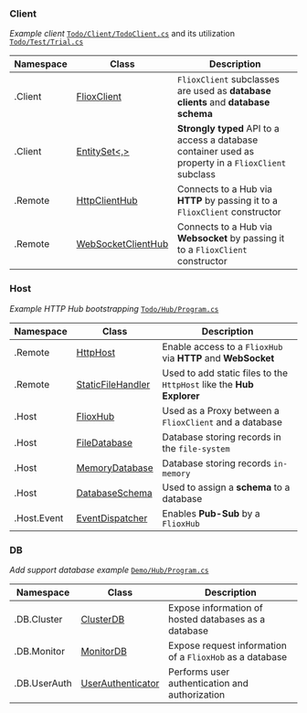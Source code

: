 

### Client

*Example client*
[`Todo/Client/TodoClient.cs`](https://github.com/friflo/FlioxHub.Demos/blob/main/Todo/Client/TodoClient.cs)
and its utilization
[`Todo/Test/Trial.cs`](https://github.com/friflo/FlioxHub.Demos/blob/main/Todo/Test/Trial.cs)

| Namespace    | Class                                                                                 | Description                                                                                          |
| -------------|-------------------------------------------------------------------------------------- | ---------------------------------------------------------------------------------------------------- |
| .Client      | [FlioxClient](api/Friflo/Json/Fliox/Hub/Client/FlioxClient/index.md)                  | `FlioxClient` subclasses are used as **database clients** and **database schema**                    |
| .Client      | [EntitySet<,>](api/Friflo/Json/Fliox/Hub/Client/EntitySet-2/index.md)                 | **Strongly typed** API to a access a database container used as property in a `FlioxClient` subclass |
| .Remote      | [HttpClientHub](api/Friflo/Json/Fliox/Hub/Remote/HttpClientHub/index.md)              | Connects to a Hub via **HTTP** by passing it to a `FlioxClient` constructor                          |
| .Remote      | [WebSocketClientHub](api/Friflo/Json/Fliox/Hub/Remote/WebSocketClientHub/index.md)    | Connects to a Hub via **Websocket** by passing it to a `FlioxClient` constructor                     |


### Host

*Example HTTP Hub bootstrapping* 
[`Todo/Hub/Program.cs`](https://github.com/friflo/FlioxHub.Demos/blob/main/Todo/Hub/Program.cs)

| Namespace    | Class                                                                                 | Description                                                          |
| ------------ |-------------------------------------------------------------------------------------- | -------------------------------------------------------------------- |
| .Remote      | [HttpHost](api/Friflo/Json/Fliox/Hub/Remote/HttpHost/index.md)                        | Enable access to a `FlioxHub` via **HTTP** and **WebSocket**         |
| .Remote      | [StaticFileHandler](api/Friflo/Json/Fliox/Hub/Remote/StaticFileHandler/index.md)      | Used to add static files to the `HttpHost` like the **Hub Explorer** |
| .Host        | [FlioxHub](api/Friflo/Json/Fliox/Hub/Host/FlioxHub/index.md)                          | Used as a Proxy between a `FlioxClient` and a database               |
| .Host        | [FileDatabase](api/Friflo/Json/Fliox/Hub/Host/FileDatabase/index.md)                  | Database storing records in the `file-system`                        |
| .Host        | [MemoryDatabase](api/Friflo/Json/Fliox/Hub/Host/MemoryDatabase/index.md)              | Database storing records `in-memory`                                 |
| .Host        | [DatabaseSchema](api/Friflo/Json/Fliox/Hub/Host/DatabaseSchema/index.md)              | Used to assign a **schema** to a database                            |
| .Host.Event  | [EventDispatcher](api/Friflo/Json/Fliox/Hub/Host/Event/EventDispatcher/index.md)      | Enables **Pub-Sub** by a `FlioxHub`                                  |


### DB

*Add support database example*
[`Demo/Hub/Program.cs`](https://github.com/friflo/FlioxHub.Demos/blob/main/Demo/Hub/Program.cs)

| Namespace    | Class                                                                                 | Description                                               |
| ------------ |-------------------------------------------------------------------------------------- | --------------------------------------------------------- |
| .DB.Cluster  | [ClusterDB](api/Friflo/Json/Fliox/Hub/DB/Cluster/ClusterDB/index.md)                  | Expose information of hosted databases as a database      |
| .DB.Monitor  | [MonitorDB](api/Friflo/Json/Fliox/Hub/DB/Monitor/MonitorDB/index.md)                  | Expose request information of a `FlioxHob` as a database  |
| .DB.UserAuth | [UserAuthenticator](api/Friflo/Json/Fliox/Hub/DB/UserAuth/UserAuthenticator/index.md) | Performs user authentication and authorization            |





